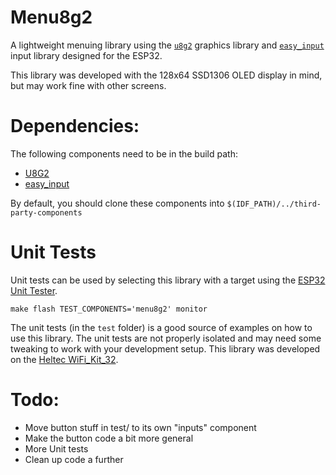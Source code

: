 # Menu8g2
A lightweight menuing library using the [`u8g2`](https://github.com/olikraus/u8g2) graphics library and [`easy_input`](https://github.com/joltwallet/easy_input) input library designed for the ESP32.

This library was developed with the 128x64 SSD1306 OLED display in mind, but may work fine with other screens.

# Dependencies:
The following components need to be in the build path:
* [U8G2](https://github.com/olikraus/u8g2)
* [easy_input](https://github.com/joltwallet/easy_input)

By default, you should clone these components into `$(IDF_PATH)/../third-party-components`

# Unit Tests
Unit tests can be used by selecting this library with a target using the [ESP32 Unit Tester](https://github.com/BrianPugh/esp32_unit_tester).

```
make flash TEST_COMPONENTS='menu8g2' monitor
```

The unit tests (in the `test` folder) is a good source of examples on how to use this library. The unit tests are not properly isolated and may need some tweaking to work with your development setup. This library was developed on the [Heltec WiFi_Kit_32](https://github.com/Heltec-Aaron-Lee/WiFi_Kit_series/tree/master/esp32/variants/wifi_kit_32). 

# Todo:
* Move button stuff in test/ to its own "inputs" component
* Make the button code a bit more general
* More Unit tests
* Clean up code a further
